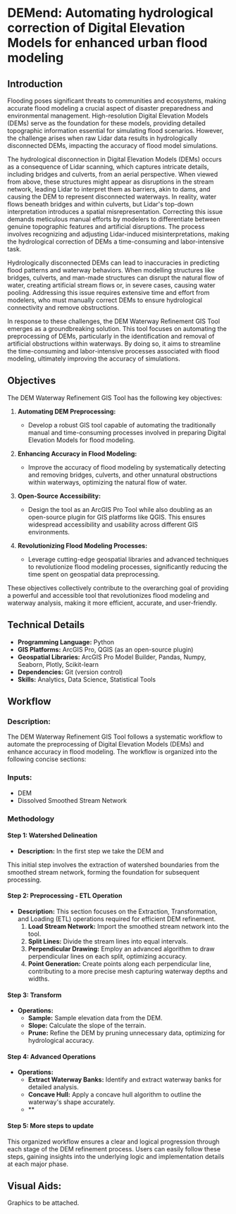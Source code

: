 # DEMend: Automating hydrological correction of Digital Elevation Models for enhanced urban flood modeling

## Introduction

Flooding poses significant threats to communities and ecosystems, making accurate flood modeling a crucial aspect of disaster preparedness and environmental management. High-resolution Digital Elevation Models (DEMs) serve as the foundation for these models, providing detailed topographic information essential for simulating flood scenarios. However, the challenge arises when raw Lidar data results in hydrologically disconnected DEMs, impacting the accuracy of flood model simulations.


The hydrological disconnection in Digital Elevation Models (DEMs) occurs as a consequence of Lidar scanning, which captures intricate details, including bridges and culverts, from an aerial perspective. When viewed from above, these structures might appear as disruptions in the stream network, leading Lidar to interpret them as barriers, akin to dams, and causing the DEM to represent disconnected waterways. In reality, water flows beneath bridges and within culverts, but Lidar's top-down interpretation introduces a spatial misrepresentation. Correcting this issue demands meticulous manual efforts by modelers to differentiate between genuine topographic features and artificial disruptions. The process involves recognizing and adjusting Lidar-induced misinterpretations, making the hydrological correction of DEMs a time-consuming and labor-intensive task.

Hydrologically disconnected DEMs can lead to inaccuracies in predicting flood patterns and waterway behaviors. When modelling structures like bridges, culverts, and man-made structures can disrupt the natural flow of water, creating artificial stream flows or, in severe cases, causing water pooling. Addressing this issue requires extensive time and effort from modelers, who must manually correct DEMs to ensure hydrological connectivity and remove obstructions.

In response to these challenges, the DEM Waterway Refinement GIS Tool emerges as a groundbreaking solution. This tool focuses on automating the preprocessing of DEMs, particularly in the identification and removal of artificial obstructions within waterways. By doing so, it aims to streamline the time-consuming and labor-intensive processes associated with flood modeling, ultimately improving the accuracy of simulations.

## Objectives

The DEM Waterway Refinement GIS Tool has the following key objectives:

1. **Automating DEM Preprocessing:**
   - Develop a robust GIS tool capable of automating the traditionally manual and time-consuming processes involved in preparing Digital Elevation Models for flood modeling.

2. **Enhancing Accuracy in Flood Modeling:**
   - Improve the accuracy of flood modeling by systematically detecting and removing bridges, culverts, and other unnatural obstructions within waterways, optimizing the natural flow of water.

3. **Open-Source Accessibility:**
   - Design the tool as an ArcGIS Pro Tool while also doubling as an open-source plugin for GIS platforms like QGIS. This ensures widespread accessibility and usability across different GIS environments.

4. **Revolutionizing Flood Modeling Processes:**
   - Leverage cutting-edge geospatial libraries and advanced techniques to revolutionize flood modeling processes, significantly reducing the time spent on geospatial data preprocessing.

These objectives collectively contribute to the overarching goal of providing a powerful and accessible tool that revolutionizes flood modeling and waterway analysis, making it more efficient, accurate, and user-friendly.


## Technical Details

- **Programming Language:** Python
- **GIS Platforms:** ArcGIS Pro, QGIS (as an open-source plugin)
- **Geospatial Libraries:** ArcGIS Pro Model Builder, Pandas, Numpy, Seaborn, Plotly, Scikit-learn
- **Dependencies:** Git (version control)
- **Skills:** Analytics, Data Science, Statistical Tools

## Workflow

### Description: 
The DEM Waterway Refinement GIS Tool follows a systematic workflow to automate the preprocessing of Digital Elevation Models (DEMs) and enhance accuracy in flood modeling. The workflow is organized into the following concise sections:

### Inputs:

- DEM
- Dissolved Smoothed Stream Network


### Methodology


#### Step 1: Watershed Delineation
- **Description:** In the first step we take the DEM and 

This initial step involves the extraction of watershed boundaries from the smoothed stream network, forming the foundation for subsequent processing.

#### Step 2: Preprocessing - ETL Operation
- **Description:** This section focuses on the Extraction, Transformation, and Loading (ETL) operations required for efficient DEM refinement.
  1. **Load Stream Network:** Import the smoothed stream network into the tool.
  2. **Split Lines:** Divide the stream lines into equal intervals.
  3. **Perpendicular Drawing:** Employ an advanced algorithm to draw perpendicular lines on each split, optimizing accuracy.
  4. **Point Generation:** Create points along each perpendicular line, contributing to a more precise mesh capturing waterway depths and widths.

#### Step 3: Transform
- **Operations:**
  - **Sample:** Sample elevation data from the DEM.
  - **Slope:** Calculate the slope of the terrain.
  - **Prune:** Refine the DEM by pruning unnecessary data, optimizing for hydrological accuracy.

#### Step 4: Advanced Operations
- **Operations:**
  - **Extract Waterway Banks:** Identify and extract waterway banks for detailed analysis.
  - **Concave Hull:** Apply a concave hull algorithm to outline the waterway's shape accurately.
  - ** 
#### **Step 5: More steps to update**

This organized workflow ensures a clear and logical progression through each stage of the DEM refinement process. Users can easily follow these steps, gaining insights into the underlying logic and implementation details at each major phase.

## Visual Aids:

Graphics to be attached.
